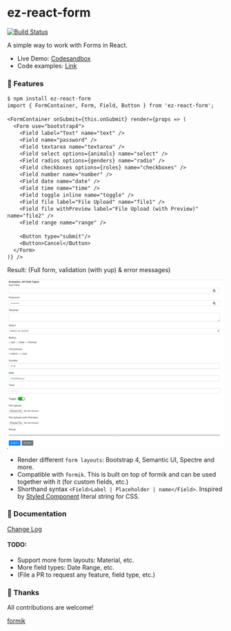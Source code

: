 # ez-react-form

[![Build Status](https://travis-ci.org/ngduc/ez-react-form.svg?branch=master)](https://travis-ci.org/ngduc/ez-react-form)

A simple way to work with Forms in React.

- Live Demo: [Codesandbox](https://codesandbox.io/s/l5vxk5o7vq)
- Code examples: [Link](../src/examples)

### 🌟 Features

```JS
$ npm install ez-react-form
import { FormContainer, Form, Field, Button } from 'ez-react-form';

<FormContainer onSubmit={this.onSubmit} render={props => (
  <Form use="bootstrap4">
    <Field label="Text" name="text" />
    <Field name="password" />
    <Field textarea name="textarea" />
    <Field select options={animals} name="select" />
    <Field radios options={genders} name="radio" />
    <Field checkboxes options={roles} name="checkboxes" />
    <Field number name="number" />
    <Field date name="date" />
    <Field time name="time" />
    <Field toggle inline name="toggle" />
    <Field file label="File Upload" name="file1" />
    <Field file withPreview label="File Upload (with Preview)" name="file2" />
    <Field range name="range" />

    <Button type="submit"/>
    <Button>Cancel</Button>
  </Form>
)} />
```

Result: (Full form, validation (with yup) & error messages)

[![Screenshot](screenshot-types.png)](https://codesandbox.io/s/l5vxk5o7vq)

- Render different `form layouts`: Bootstrap 4, Semantic UI, Spectre and more.
- Compatible with `formik`. This is built on top of formik and can be used together with it (for custom fields, etc.)
- Shorthand syntax `<Field>Label | Placeholder | name</Field>`. Inspired by [Styled Component](https://github.com/styled-components/styled-components) literal string for CSS.

### 📖 Documentation

[Change Log](/CHANGELOG.md)

#### TODO:
- Support more form layouts: Material, etc.
- More field types: Date Range, etc.
- (File a PR to request any feature, field type, etc.)

### 🙌 Thanks

All contributions are welcome!

[formik](https://github.com/jaredpalmer/formik)